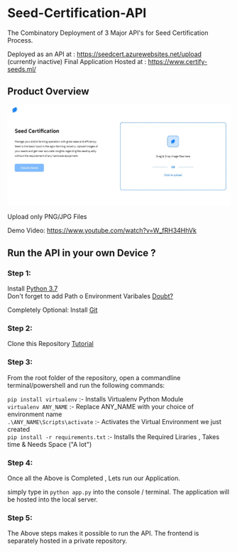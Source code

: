 # Seed-Certification-API
The Combinatory Deployment of 3 Major API's for Seed Certification Process.

Deployed as an API at : https://seedcert.azurewebsites.net/upload (currently inactive)
Final Application Hosted at : https://www.certify-seeds.ml/

## Product Overview
<img src="https://github.com/reekithak/Seed-Certification-API/blob/main/Others/seedcert1.JPG" alt="MainImg"/>

Upload only PNG/JPG Files


Demo Video: https://www.youtube.com/watch?v=W_fRH34HhVk

## Run the API in your own Device ?

### Step 1:
Install [Python 3.7](https://www.python.org/downloads/release/python-370/)  
Don't forget to add Path o Environment Varibales [Doubt?](https://www.educative.io/edpresso/how-to-add-python-to-path-variable-in-windows)

Completely Optional:
Install [Git](https://git-scm.com/downloads)

### Step 2:
Clone this Repository [Tutorial](https://www.youtube.com/watch?v=O72FWNeO-xY)

### Step 3:
From the root folder of the repository, open a commandline terminal/powershell and run the following commands:<br />


`pip install virtualenv` :- Installs Virtualenv Python Module<br />
`virtualenv ANY_NAME` :- Replace ANY_NAME with your choice of environment name<br />
`.\ANY_NAME\Scripts\activate` :- Activates the Virtual Environment we just created<br />
`pip install -r requirements.txt` :- Installs the Required Liraries , Takes time & Needs Space ("A lot")<br />


### Step 4:
Once all the Above is Completed , Lets run our Application.

simply type in `python app.py` into the console / terminal.
The application will be hosted into the local server.

### Step 5:
The Above steps makes it possible to run the API. The frontend is separately hosted in a private repository.
